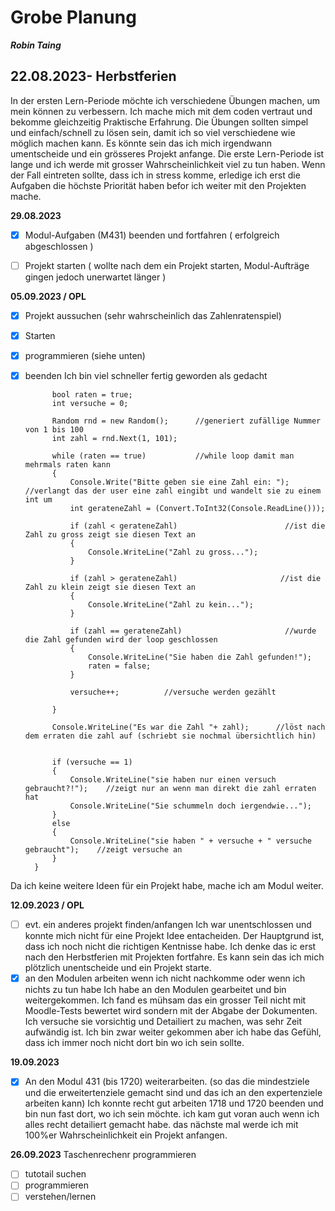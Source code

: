 # Grobe Planung

***Robin Taing***

## 22.08.2023- Herbstferien

In der ersten Lern-Periode möchte ich verschiedene Übungen machen, um mein können zu verbessern. Ich mache mich mit dem coden vertraut und bekomme gleichzeitig Praktische Erfahrung. Die Übungen sollten simpel und einfach/schnell zu lösen sein, damit ich so viel verschiedene wie möglich machen kann. Es könnte sein das ich mich irgendwann umentscheide und ein grösseres Projekt anfange. 
Die erste Lern-Periode ist lange und ich werde mit grosser Wahrscheinlichkeit viel zu tun haben. Wenn der Fall eintreten sollte, dass ich in stress komme, erledige ich erst die Aufgaben die höchste Priorität haben befor ich weiter mit den Projekten mache. 


**29.08.2023**
- [x] Modul-Aufgaben (M431) beenden und fortfahren ( erfolgreich abgeschlossen )
- [ ] Projekt starten ( wollte nach dem ein Projekt starten, Modul-Aufträge gingen jedoch unerwartet länger )


**05.09.2023 / OPL**
- [X] Projekt aussuchen (sehr wahrscheinlich das Zahlenratenspiel)
- [X] Starten
- [X] programmieren    (siehe unten)
- [X] beenden          Ich bin viel schneller fertig geworden als gedacht


            bool raten = true;
            int versuche = 0;
            
            Random rnd = new Random();      //generiert zufällige Nummer von 1 bis 100
            int zahl = rnd.Next(1, 101);

            while (raten == true)           //while loop damit man mehrmals raten kann
            {
                Console.Write("Bitte geben sie eine Zahl ein: ");             //verlangt das der user eine zahl eingibt und wandelt sie zu einem int um
                int gerateneZahl = (Convert.ToInt32(Console.ReadLine()));

                if (zahl < gerateneZahl)                        //ist die Zahl zu gross zeigt sie diesen Text an
                {
                    Console.WriteLine("Zahl zu gross...");
                }

                if (zahl > gerateneZahl)                       //ist die Zahl zu klein zeigt sie diesen Text an
                {
                    Console.WriteLine("Zahl zu kein...");
                }

                if (zahl == gerateneZahl)                       //wurde die Zahl gefunden wird der loop geschlossen
                {
                    Console.WriteLine("Sie haben die Zahl gefunden!");
                    raten = false;
                }

                versuche++;          //versuche werden gezählt

            }

            Console.WriteLine("Es war die Zahl "+ zahl);      //löst nach dem erraten die zahl auf (schriebt sie nochmal übersichtlich hin)
            
            
            if (versuche == 1)
            {               
                Console.WriteLine("sie haben nur einen versuch gebraucht?!");    //zeigt nur an wenn man direkt die zahl erraten hat
                Console.WriteLine("Sie schummeln doch iergendwie...");
            }
            else
            {
                Console.WriteLine("sie haben " + versuche + " versuche gebraucht");    //zeigt versuche an
            }
        }         

Da ich keine weitere Ideen für ein Projekt habe, mache ich am Modul weiter.

**12.09.2023 / OPL**
- [ ] evt. ein anderes projekt finden/anfangen
      Ich war unentschlossen und konnte mich nicht für eine Projekt Idee entacheiden. Der Hauptgrund ist, dass ich noch nicht die richtigen Kentnisse habe. Ich denke das ic
      erst nach den Herbstferien mit Projekten fortfahre. Es kann sein das ich mich plötzlich unentscheide und ein Projekt starte.
- [x] an den Modulen arbeiten wenn ich nicht nachkomme oder wenn ich nichts zu tun habe
      Ich habe an den Modulen gearbeitet und bin weitergekommen. Ich fand es mühsam das ein grosser Teil nicht mit Moodle-Tests bewertet wird sondern mit der Abgabe der
      Dokumenten. Ich versuche sie vorsichtig und Detailiert zu machen, was sehr Zeit aufwändig ist. Ich bin zwar weiter gekommen aber ich habe das Gefühl, dass ich immer
      noch nicht dort bin wo ich sein sollte.

**19.09.2023**
- [X] An den Modul 431 (bis 1720) weiterarbeiten.
      (so das die mindestziele und die erweitertenziele gemacht sind und das ich an den expertenziele arbeiten kann)
      Ich konnte recht gut arbeiten 1718 und 1720 beenden und bin nun fast dort, wo ich sein möchte.
      ich kam gut voran auch wenn ich alles recht detailiert gemacht habe. das nächste mal werde ich mit 100%er Wahrscheinlichkeit ein Projekt anfangen.

**26.09.2023**
Taschenrechenr programmieren
- [ ] tutotail suchen
- [ ] programmieren
- [ ] verstehen/lernen
